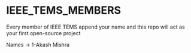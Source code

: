 # IEEE_TEMS_MEMBERS
Every member of IEEE TEMS append your name and this repo will act as your first open-source project

Names ->
1-Akash Mishra
